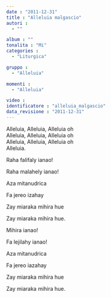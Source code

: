 ```yaml
---
date : "2011-12-31"
title : "Alleluia malgascio"
autori : 
  - ""

album : ""
tonalita : "Mi"
categories : 
  - "Liturgica"

gruppo : 
  - "Alleluia"

momenti : 
  - "Alleluia"

video : 
identificatore : "alleluia_malgascio"
data_revisione : "2011-12-31"
---
```

  
  
Alleluia, Alleluia,  Alleluia oh  
Alleluia, Alleluia, Alleluia oh  
Alleluia, Alleluia,  Alleluia oh  
Alleluia.  
  
  
Raha falifaly ianao!  
  
Raha malahely ianao!  
  
Aza mitanudrica  
  
Fa jereo izahay  
  
Zay miaraka  mihira hue  
  
Zay miaraka  mihira hue.  
  
  
Mihira ianao!  
  
Fa lejilahy ianao!  
  
Aza mitanudrica  
  
Fa jereo iazahay  
  
Zay miaraka  mihira hue  
  
Zay miaraka  mihira hue.  
  
  
  
